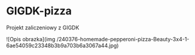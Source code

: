 # GIGDK-pizza
Projekt zaliczeniowy z GIGDK

![Opis obrazka](img
/240376-homemade-pepperoni-pizza-Beauty-3x4-1-6ae54059c23348b3b9a703b6a3067a44.jpg)


